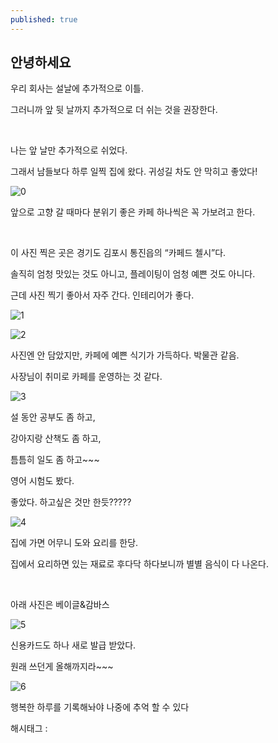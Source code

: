 ```yaml
---
published: true
---
```

## 안녕하세요

우리 회사는 설날에 추가적으로 이틀.

그러니까 앞 뒷 날까지 추가적으로 더 쉬는 것을 권장한다.

​

나는 앞 날만 추가적으로 쉬었다.

그래서 남들보다 하루 일찍 집에 왔다. 귀성길 차도 안 막히고 좋았다!

![0](/asset/img/223353588388/0.png)

앞으로 고향 갈 때마다 분위기 좋은 카페 하나씩은 꼭 가보려고 한다.

​

이 사진 찍은 곳은 경기도 김포시 통진읍의 “카페드 첼시”다.

솔직히 엄청 맛있는 것도 아니고, 플레이팅이 엄청 예쁜 것도 아니다.

근데 사진 찍기 좋아서 자주 간다. 인테리어가 좋다.

![1](/asset/img/223353588388/1.png)

![2](/asset/img/223353588388/2.png)

사진엔 안 담았지만, 카페에 예쁜 식기가 가득하다. 박물관 같음.

사장님이 취미로 카페를 운영하는 것 같다.

![3](/asset/img/223353588388/3.png)

설 동안 공부도 좀 하고,

강아지랑 산책도 좀 하고,

틈틈히 일도 좀 하고~~~

영어 시험도 봤다.

좋았다. 하고싶은 것만 한듯?????

![4](/asset/img/223353588388/4.png)

집에 가면 어무니 도와 요리를 한당.

집에서 요리하면 있는 재료로 후다닥 하다보니까 별별 음식이 다 나온다.

​

아래 사진은 베이글&감바스

![5](/asset/img/223353588388/5.png)

신용카드도 하나 새로 발급 받았다.

원래 쓰던게 올해까지라~~~

![6](/asset/img/223353588388/6.png)

행복한 하루를 기록해놔야 나중에 추억 할 수 있다

 해시태그 : 